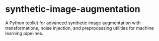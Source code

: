 # synthetic-image-augmentation
A Python toolkit for advanced synthetic image augmentation with transformations, noise injection, and preprocessing utilities for machine learning pipelines.
